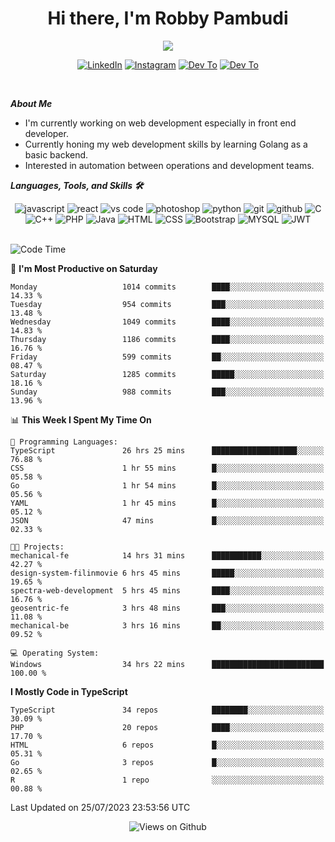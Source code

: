 <div align="center">
   <h1>Hi there, I'm Robby Pambudi </h1>

<img src="https://pronoun.cyou/x/y?subject=He&object=Him&height=20"> 
</div>

<p align='center'>
   <a href="https://www.linkedin.com/in/robbypambudi" target="_blank"><img src="https://img.shields.io/badge/LinkedIn-0077B5?style=for-the-badge&logo=linkedin&logoColor=white" alt="LinkedIn"></a>
   <a href="https://www.instagram.com/robbypambudi" target="_blank"><img src="https://img.shields.io/badge/Instagram-E4405F?style=for-the-badge&logo=instagram&logoColor=white" alt="Instagram"></a>
   <a href="https://dev.to/robbypambudi" target="_blank"><img src="https://img.shields.io/badge/dev.to-0A0A0A?style=for-the-badge&logo=dev.to&logoColor=white" alt="Dev To"></a>
   <a href="https://www.facebook.com/robbyulungpambudi" target="_blank"><img src="https://img.shields.io/badge/Facebook-1877F2?style=for-the-badge&logo=facebook&logoColor=white" alt="Dev To"></a>

</p> <p>
<br>
   
***About Me***
   
- I'm currently working on web development especially in front end developer.
- Currently honing my web development skills by learning Golang as a basic backend.
- Interested in automation between operations and development teams.
 
   
***Languages, Tools, and Skills 🛠***

   <div align="center">
   <img src="https://img.shields.io/badge/JavaScript-F7DF1E?style=for-the-badge&logo=javascript&logoColor=black" alt="javascript" />
      <img src="https://img.shields.io/badge/React-61DAFB?style=for-the-badge&logo=react&logoColor=black" alt="react" />
      <img src="https://img.shields.io/badge/vs%20code-007ACC?style=for-the-badge&logo=visual%20studio%20code&logoColor=white" alt="vs code" />
      <img src="https://img.shields.io/badge/adobe%20photoshop-31A8FF?style=for-the-badge&logo=adobe%20photoshop&logoColor=white" alt="photoshop" />
      <img src="https://img.shields.io/badge/python-3776AB?style=for-the-badge&logo=python&logoColor=white" alt="python" />
      <img src="https://img.shields.io/badge/Git-F05032?style=for-the-badge&logo=git&logoColor=white" alt="git" />
      <img src="https://img.shields.io/badge/GitHub-100000?style=for-the-badge&logo=github&logoColor=white" alt="github" />
      <img src="https://img.shields.io/badge/c-%2300599C.svg?style=for-the-badge&logo=c&logoColor=white" alt="C" />
      <img src="https://img.shields.io/badge/c++-%2300599C.svg?style=for-the-badge&logo=c%2B%2B&logoColor=white" alt="C++" />   
      <img src="https://img.shields.io/badge/PHP-777BB4?style=for-the-badge&logo=php&logoColor=white" alt="PHP" />
      <img src="https://img.shields.io/badge/Java-ED8B00?style=for-the-badge&logo=java&logoColor=white" alt="Java"/>
      <img src="https://img.shields.io/badge/HTML5-E34F26?style=for-the-badge&logo=html5&logoColor=white" alt="HTML" />
      <img src="https://img.shields.io/badge/CSS-239120?&style=for-the-badge&logo=css3&logoColor=white" alt ="CSS" />
      <img src="https://img.shields.io/badge/Bootstrap-563D7C?style=for-the-badge&logo=bootstrap&logoColor=white" alt="Bootstrap" />
      <img src="https://img.shields.io/badge/MySQL-00000F?style=for-the-badge&logo=mysql&logoColor=white" alt="MYSQL" />
      <img src="https://img.shields.io/badge/json%20web%20tokens-323330?style=for-the-badge&logo=json-web-tokens&logoColor=pink" alt="JWT" />
      
   </div><br>
   
<!--START_SECTION:waka-->
![Code Time](http://img.shields.io/badge/Code%20Time-919%20hrs%2047%20mins-blue)

📅 **I'm Most Productive on Saturday** 

```text
Monday                   1014 commits        ████░░░░░░░░░░░░░░░░░░░░░   14.33 % 
Tuesday                  954 commits         ███░░░░░░░░░░░░░░░░░░░░░░   13.48 % 
Wednesday                1049 commits        ████░░░░░░░░░░░░░░░░░░░░░   14.83 % 
Thursday                 1186 commits        ████░░░░░░░░░░░░░░░░░░░░░   16.76 % 
Friday                   599 commits         ██░░░░░░░░░░░░░░░░░░░░░░░   08.47 % 
Saturday                 1285 commits        █████░░░░░░░░░░░░░░░░░░░░   18.16 % 
Sunday                   988 commits         ███░░░░░░░░░░░░░░░░░░░░░░   13.96 % 
```


📊 **This Week I Spent My Time On** 

```text
💬 Programming Languages: 
TypeScript               26 hrs 25 mins      ███████████████████░░░░░░   76.88 % 
CSS                      1 hr 55 mins        █░░░░░░░░░░░░░░░░░░░░░░░░   05.58 % 
Go                       1 hr 54 mins        █░░░░░░░░░░░░░░░░░░░░░░░░   05.56 % 
YAML                     1 hr 45 mins        █░░░░░░░░░░░░░░░░░░░░░░░░   05.12 % 
JSON                     47 mins             █░░░░░░░░░░░░░░░░░░░░░░░░   02.33 % 

🐱‍💻 Projects: 
mechanical-fe            14 hrs 31 mins      ███████████░░░░░░░░░░░░░░   42.27 % 
design-system-filinmovie 6 hrs 45 mins       █████░░░░░░░░░░░░░░░░░░░░   19.65 % 
spectra-web-development  5 hrs 45 mins       ████░░░░░░░░░░░░░░░░░░░░░   16.76 % 
geosentric-fe            3 hrs 48 mins       ███░░░░░░░░░░░░░░░░░░░░░░   11.08 % 
mechanical-be            3 hrs 16 mins       ██░░░░░░░░░░░░░░░░░░░░░░░   09.52 % 

💻 Operating System: 
Windows                  34 hrs 22 mins      █████████████████████████   100.00 % 
```

**I Mostly Code in TypeScript** 

```text
TypeScript               34 repos            ████████░░░░░░░░░░░░░░░░░   30.09 % 
PHP                      20 repos            ████░░░░░░░░░░░░░░░░░░░░░   17.70 % 
HTML                     6 repos             █░░░░░░░░░░░░░░░░░░░░░░░░   05.31 % 
Go                       3 repos             █░░░░░░░░░░░░░░░░░░░░░░░░   02.65 % 
R                        1 repo              ░░░░░░░░░░░░░░░░░░░░░░░░░   00.88 % 
```




 Last Updated on 25/07/2023 23:53:56 UTC
<!--END_SECTION:waka-->

<div align="center">
<img src="https://komarev.com/ghpvc/?username=robbypambudi&color=green" alt="Views on Github" />
</div>

